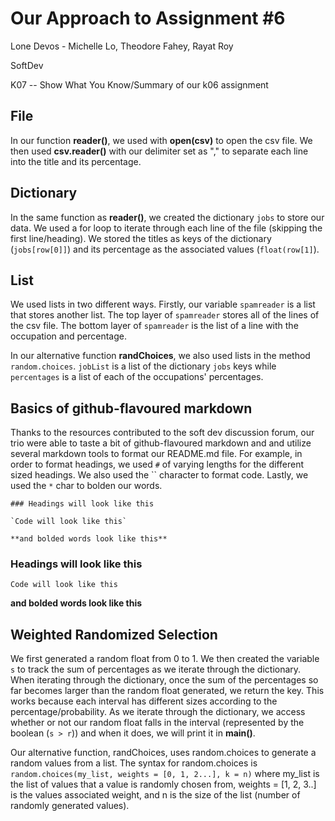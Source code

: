 # Our Approach to Assignment #6

Lone Devos - Michelle Lo, Theodore Fahey, Rayat Roy 

SoftDev 

K07 -- Show What You Know/Summary of our k06 assignment

## File
In our function **reader()**, we used with **open(csv)** to open the csv file. We then used **csv.reader()** with our delimiter set as "," to separate each line into the title and its percentage.

## Dictionary
In the same function as **reader()**, we created the dictionary `jobs` to store our data. We used a for loop to iterate through each line of the file (skipping the first line/heading). We stored the titles as keys of the dictionary (`jobs[row[0]]`) and its percentage as the associated values (`float(row[1]`).

## List
We used lists in two different ways. Firstly, our variable `spamreader` is a list that stores another list. The top layer of `spamreader` stores all of the lines of the csv file. The bottom layer of `spamreader` is the list of a line with the occupation and percentage. 

In our alternative function **randChoices**, we also used lists in the method `random.choices`. `jobList` is a list of the dictionary `jobs` keys while `percentages` is a list of each of the occupations' percentages.

## Basics of github-flavoured markdown
Thanks to the resources contributed to the soft dev discussion forum, our trio were able to taste a bit of github-flavoured markdown and and utilize several markdown tools to format our README.md file. For example, in order to format headings, we used `#` of varying lengths for the different sized headings. We also used the `` character to format code. Lastly, we used the `*` char to bolden our words.

```
### Headings will look like this

`Code will look like this`

**and bolded words look like this**
```
### Headings will look like this

`Code will look like this`

**and bolded words look like this**

## Weighted Randomized Selection 
We first generated a random float from 0 to 1. We then created the variable `s` to track the sum of percentages as we iterate through the dictionary. When iterating through the dictionary, once the sum of the percentages so far becomes larger than the random float generated, we return the key. This works because each interval has different sizes according to the percentage/probability. As we iterate through the dictionary, we access whether or not our random float falls in the interval (represented by the boolean (`s > r`)) and when it does, we will print it in **main()**.

Our alternative function, randChoices, uses random.choices to generate a random values from a list. The syntax for random.choices is `random.choices(my_list, weights = [0, 1, 2...], k = n)` where my_list is the list of values that a value is randomly chosen from, weights = [1, 2, 3..] is the values associated weight, and n is the size of the list (number of randomly generated values).
